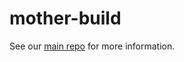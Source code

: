 # mother-build

See our [main repo](https://github.com/yoghurtxu/mother-build) for more information.

